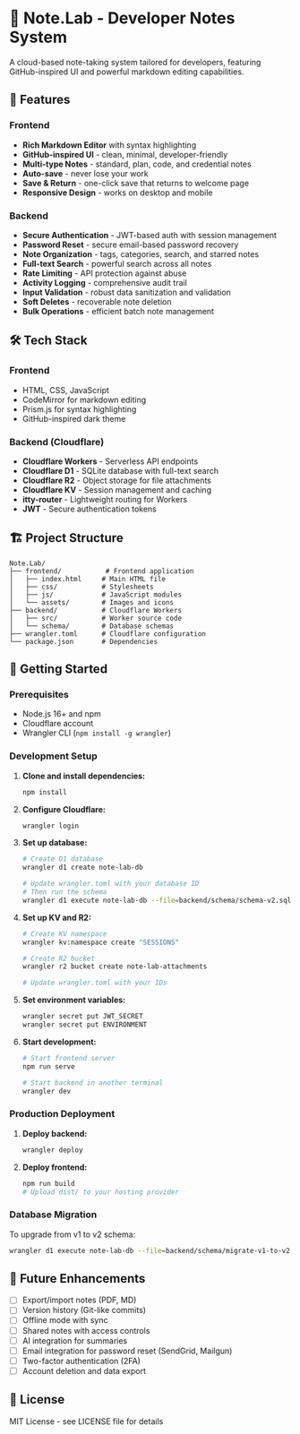 # 📝 Note.Lab - Developer Notes System

A cloud-based note-taking system tailored for developers, featuring GitHub-inspired UI and powerful markdown editing capabilities.

## 🚀 Features

### Frontend
- **Rich Markdown Editor** with syntax highlighting
- **GitHub-inspired UI** - clean, minimal, developer-friendly
- **Multi-type Notes** - standard, plan, code, and credential notes
- **Auto-save** - never lose your work
- **Save & Return** - one-click save that returns to welcome page
- **Responsive Design** - works on desktop and mobile

### Backend
- **Secure Authentication** - JWT-based auth with session management
- **Password Reset** - secure email-based password recovery
- **Note Organization** - tags, categories, search, and starred notes
- **Full-text Search** - powerful search across all notes
- **Rate Limiting** - API protection against abuse
- **Activity Logging** - comprehensive audit trail
- **Input Validation** - robust data sanitization and validation
- **Soft Deletes** - recoverable note deletion
- **Bulk Operations** - efficient batch note management

## 🛠️ Tech Stack

### Frontend
- HTML, CSS, JavaScript
- CodeMirror for markdown editing
- Prism.js for syntax highlighting
- GitHub-inspired dark theme

### Backend (Cloudflare)
- **Cloudflare Workers** - Serverless API endpoints
- **Cloudflare D1** - SQLite database with full-text search
- **Cloudflare R2** - Object storage for file attachments
- **Cloudflare KV** - Session management and caching
- **itty-router** - Lightweight routing for Workers
- **JWT** - Secure authentication tokens

## 🏗️ Project Structure

```
Note.Lab/
├── frontend/           # Frontend application
│   ├── index.html     # Main HTML file
│   ├── css/           # Stylesheets
│   ├── js/            # JavaScript modules
│   └── assets/        # Images and icons
├── backend/           # Cloudflare Workers
│   ├── src/           # Worker source code
│   └── schema/        # Database schemas
├── wrangler.toml      # Cloudflare configuration
└── package.json       # Dependencies
```

## 🚀 Getting Started

### Prerequisites
- Node.js 16+ and npm
- Cloudflare account
- Wrangler CLI (`npm install -g wrangler`)

### Development Setup

1. **Clone and install dependencies:**
   ```bash
   npm install
   ```

2. **Configure Cloudflare:**
   ```bash
   wrangler login
   ```

3. **Set up database:**
   ```bash
   # Create D1 database
   wrangler d1 create note-lab-db
   
   # Update wrangler.toml with your database ID
   # Then run the schema
   wrangler d1 execute note-lab-db --file=backend/schema/schema-v2.sql
   ```

4. **Set up KV and R2:**
   ```bash
   # Create KV namespace
   wrangler kv:namespace create "SESSIONS"
   
   # Create R2 bucket
   wrangler r2 bucket create note-lab-attachments
   
   # Update wrangler.toml with your IDs
   ```

5. **Set environment variables:**
   ```bash
   wrangler secret put JWT_SECRET
   wrangler secret put ENVIRONMENT
   ```

6. **Start development:**
   ```bash
   # Start frontend server
   npm run serve
   
   # Start backend in another terminal
   wrangler dev
   ```

### Production Deployment

1. **Deploy backend:**
   ```bash
   wrangler deploy
   ```

2. **Deploy frontend:**
   ```bash
   npm run build
   # Upload dist/ to your hosting provider
   ```

### Database Migration

To upgrade from v1 to v2 schema:
```bash
wrangler d1 execute note-lab-db --file=backend/schema/migrate-v1-to-v2.sql
```

## 📱 Future Enhancements

- [ ] Export/import notes (PDF, MD)
- [ ] Version history (Git-like commits)
- [ ] Offline mode with sync
- [ ] Shared notes with access controls
- [ ] AI integration for summaries
- [ ] Email integration for password reset (SendGrid, Mailgun)
- [ ] Two-factor authentication (2FA)
- [ ] Account deletion and data export

## 📄 License

MIT License - see LICENSE file for details
